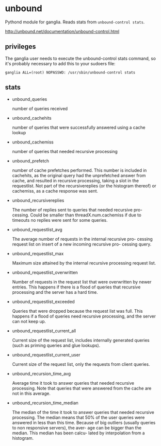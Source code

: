 # unbound

Pythond module for ganglia. Reads stats from `unbound-control stats`.

http://unbound.net/documentation/unbound-control.html

## privileges

The ganglia user needs to execute the unbound-control stats command, so it's
probably necessary to add this to your sudoers file:

	ganglia ALL=(root) NOPASSWD: /usr/sbin/unbound-control stats

## stats

* unbound_queries

  number of queries received

* unbound_cachehits

  number of queries that were successfully answered using a cache lookup

* unbound_cachemiss

  number of queries that needed recursive processing

* unbound_prefetch

  number  of  cache prefetches performed.  This number is included
  in cachehits, as the original query had the unprefetched  answer
  from  cache, and resulted in recursive processing, taking a slot
  in the requestlist.  Not part of the  recursivereplies  (or  the
  histogram thereof) or cachemiss, as a cache response was sent.

* unbound_recursivereplies

  The number of replies sent to queries that needed recursive pro-
  cessing. Could be smaller than threadX.num.cachemiss if  due  to
  timeouts no replies were sent for some queries.

* unbound_requestlist_avg

  The  average  number  of requests in the internal recursive pro-
  cessing request list on insert of a new incoming recursive  pro-
  cessing query.

* unbound_requestlist_max

  Maximum  size  attained  by  the  internal  recursive processing
  request list.

* unbound_requestlist_overwritten

  Number of requests in the request list that were overwritten  by
  newer  entries. This happens if there is a flood of queries that
  recursive processing and the server has a hard time.

* unbound_requestlist_exceeded

  Queries that were dropped because the  request  list  was  full.
  This  happens  if  a flood of queries need recursive processing,
  and the server can not keep up.

* unbound_requestlist_current_all

  Current size of the request list, includes internally  generated
  queries (such as priming queries and glue lookups).

* unbound_requestlist_current_user

  Current  size of the request list, only the requests from client
  queries.

* unbound_recursion_time_avg

  Average time it took to answer  queries  that  needed  recursive
  processing.  Note that queries that were answered from the cache
  are not in this average.

* unbound_recursion_time_median

  The median of the time it took to  answer  queries  that  needed
  recursive  processing.   The  median  means that 50% of the user
  queries were answered in less than this time.   Because  of  big
  outliers  (usually queries to non responsive servers), the aver-
  age can be bigger than the median.  This median has been  calcu-
  lated by interpolation from a histogram.
